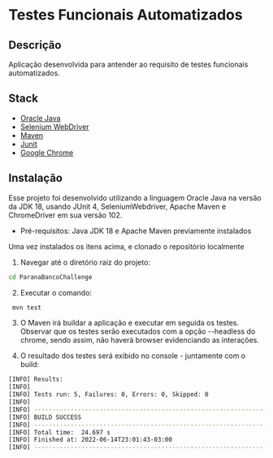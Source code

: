 # Testes Funcionais Automatizados
## Descrição
Aplicação desenvolvida para antender ao requisito de testes funcionais automatizados.

## Stack
- [Oracle Java]
- [Selenium WebDriver]
- [Maven]
- [Junit]
- [Google Chrome]

## Instalação

Esse projeto foi desenvolvido utilizando a linguagem Oracle Java na versão da JDK 18, usando JUnit 4, SeleniumWebdriver, Apache Maven e ChromeDriver em sua versão 102.

- Pré-requisitos: Java JDK 18 e Apache Maven previamente instalados

Uma vez instalados os itens acima, e clonado o repositório localmente

1. Navegar até o diretório raiz do projeto:

```sh
cd ParanaBancoChallenge
```
2. Executar o comando:

```sh
 mvn test
```

3. O Maven irá buildar a aplicação e executar em seguida os testes. Observar que os testes serão executados com a opção --headless do chrome, sendo assim, não haverá browser evidenciando as interações.

4. O resultado dos testes será exibido no console - juntamente com o build:

```sh
[INFO] Results:
[INFO] 
[INFO] Tests run: 5, Failures: 0, Errors: 0, Skipped: 0
[INFO] 
[INFO] ------------------------------------------------------------------------
[INFO] BUILD SUCCESS
[INFO] ------------------------------------------------------------------------
[INFO] Total time:  24.697 s
[INFO] Finished at: 2022-06-14T23:01:43-03:00
[INFO] ------------------------------------------------------------------------
```


[Oracle Java]: <https://www.java.com/>
[Selenium WebDriver]: <https://www.selenium.dev/>
[Maven]: <https://maven.apache.org/>
[Junit]: <https://junit.org/>
[Google Chrome]: <https://www.google.com/intl/pt-BR/chrome/>
